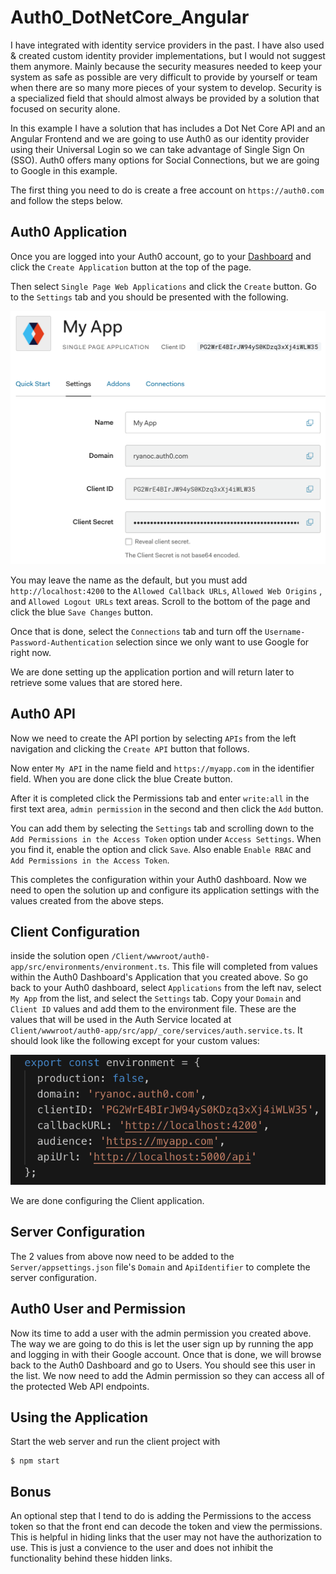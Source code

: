 # Auth0_DotNetCore_Angular

I have integrated with identity service providers in the past. I have also used & created custom identity provider implementations, but I would not suggest them anymore. Mainly because the security measures needed to keep your system as safe as possible are very difficult to provide by yourself or team when there are so many more pieces of your system to develop. Security is a specialized field that should almost always be provided by a solution that focused on security alone.

In this example I have a solution that has includes a Dot Net Core API and an Angular Frontend and we are going to use Auth0 as our identity provider using their Universal Login so we can take advantage of Single Sign On (SSO). Auth0 offers many options for Social Connections, but we are going to Google in this example.


The first thing you need to do is create a free account on `https://auth0.com` and follow the steps below.


## Auth0 Application

Once you are logged into your Auth0 account, go to your [Dashboard](https://manage.auth0.com/dashboard) and click the `Create Application` button at the top of the page. 

Then select `Single Page Web Applications` and click the `Create` button. Go to the `Settings` tab and you should be presented with the following.

![](https://raw.githubusercontent.com/RyanOC/Auth0_DotNetCore_Angular/master/Documentation/images/myappsettings.png)

You may leave the name as the default, but you must add `http://localhost:4200` to the `Allowed Callback URLs`, `Allowed Web Origins`
, and `Allowed Logout URLs` text areas. Scroll to the bottom of the page and click the blue `Save Changes` button.

Once that is done, select the `Connections` tab and turn off the `Username-Password-Authentication` selection since we only want to use Google for right now.

We are done setting up the application portion and will return later to retrieve some values that are stored here.


## Auth0 API

Now we need to create the API portion by selecting `APIs` from the left navigation and clicking the `Create API` button that follows. 

Now enter `My API` in the name field and `https://myapp.com` in the identifier field. When you are done click the blue Create button.

After it is completed click the Permissions tab and enter
`write:all` in the first text area, `admin permission` in the second and then click the `Add` button.

You can add them by selecting the `Settings` tab and scrolling down to the `Add Permissions in the Access Token` option under `Access Settings`. When you find it, enable the option and click `Save`. Also enable `Enable RBAC` and `Add Permissions in the Access Token`.

This completes the configuration within your Auth0 dashboard. Now we need to open the solution up and configure its application settings with the values created from the above steps.


## Client Configuration

inside the solution open 
`/Client/wwwroot/auth0-app/src/environments/environment.ts`. This file will completed from values within the Auth0 Dashboard's Application that you created above. So go back to your Auth0 dashboard, select `Applications` from the left nav, select `My App` from the list, and select the `Settings` tab. Copy your `Domain` and `Client ID` values and add them to the environment file. These are the values that will be used in the Auth Service located at `Client/wwwroot/auth0-app/src/app/_core/services/auth.service.ts`. It should look like the following except for your custom values: 

![](https://raw.githubusercontent.com/RyanOC/Auth0_DotNetCore_Angular/master/Documentation/images/clientenv.png)

We are done configuring the Client application.


## Server Configuration

The 2 values from above now need to be added to the `Server/appsettings.json` file's `Domain` and `ApiIdentifier` to complete the server configuration. 


## Auth0 User and Permission

Now its time to add a user with the admin permission you created above. The way we are going to do this is let the user sign up by running the app and logging in with their Google account. Once that is done, we will browse back to the Auth0 Dashboard and go to Users. You should see this user in the list. We now need to add the Admin permission so they can access all of the protected Web API endpoints.


## Using the Application

Start the web server and run the client project with 
```
$ npm start
```


## Bonus

An optional step that I tend to do is adding the Permissions to the access token so that the front end can decode the token and view the permissions. This is helpful in hiding links that the user may not have the authorization to use. This is just a convience to the user and does not inhibit the functionality behind these hidden links. 

